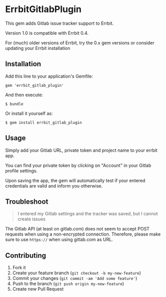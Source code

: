 # ErrbitGitlabPlugin

This gem adds Gitlab issue tracker support to Errbit.

Version 1.0 is compatible with Errbit 0.4.

For (much) older versions of Errbit, try the 0.x gem versions or consider
updating your Errbit installation

## Installation

Add this line to your application's Gemfile:

    gem 'errbit_gitlab_plugin'

And then execute:

    $ bundle

Or install it yourself as:

    $ gem install errbit_gitlab_plugin

## Usage

Simply add your Gitlab URL, private token and project name to your errbit app.

You can find your private token by clicking on "Account" in your Gitlab profile settings.

Upon saving the app, the gem will automatically test if your entered
credentials are valid and inform you otherwise.

## Troubleshoot

> I entered my Gitlab settings and the tracker was saved, but I cannot create issues

The Gitlab API (at least on gitlab.com) does not seem to accept POST requests when using
a non-encrypted connection. Therefore, please make sure to use `https://` when
using gitlab.com as URL.

## Contributing

1. Fork it
2. Create your feature branch (`git checkout -b my-new-feature`)
3. Commit your changes (`git commit -am 'Add some feature'`)
4. Push to the branch (`git push origin my-new-feature`)
5. Create new Pull Request

